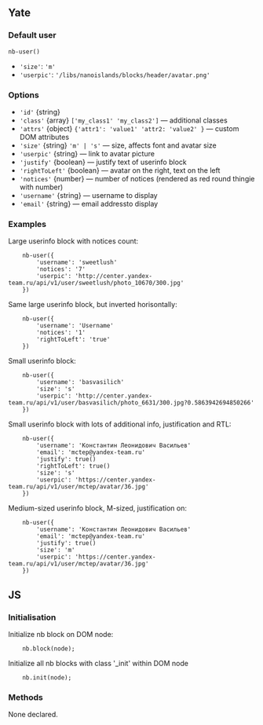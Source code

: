 ## Yate

### Default user

    nb-user()
    
* `'size'`: `'m'`
* `'userpic'`: `'/libs/nanoislands/blocks/header/avatar.png'`

### Options

* `'id'` {string}
* `'class'` {array} `['my_class1' 'my_class2']` — additional classes
* `'attrs'` {object} `{'attr1': 'value1' 'attr2: 'value2' }` — custom DOM attributes
* `'size'` {string} `'m' | 's'` — size, affects font and avatar size
* `'userpic'` {string} — link to avatar picture
* `'justify'` {boolean} — justify text of userinfo block
* `'rightToLeft'` {boolean} — avatar on the right, text on the left
* `'notices'` {number} — number of notices (rendered as red round thingie with number)
* `'username'` {string} — username to display
* `'email'` {string} — email addressto display

### Examples

Large userinfo block with notices count:

```
    nb-user({
        'username': 'sweetlush'
        'notices': '7'
        'userpic': 'http://center.yandex-team.ru/api/v1/user/sweetlush/photo_10670/300.jpg'
    })
```

Same large userinfo block, but inverted horisontally:

```
    nb-user({
        'username': 'Username'
        'notices': '1'
        'rightToLeft': 'true'
    })
```

Small userinfo block:

```
    nb-user({
        'username': 'basvasilich'
        'size': 's'
        'userpic': 'http://center.yandex-team.ru/api/v1/user/basvasilich/photo_6631/300.jpg?0.5863942694850266'
    })
```

Small userinfo block with lots of additional info, justification and RTL:

```
    nb-user({
        'username': 'Константин Леонидович Васильев'
        'email': 'mctep@yandex-team.ru'
        'justify': true()
        'rightToLeft': true()
        'size': 's'
        'userpic': 'https://center.yandex-team.ru/api/v1/user/mctep/avatar/36.jpg'
    })
```

Medium-sized userinfo block, M-sized, justification on:

```
    nb-user({
        'username': 'Константин Леонидович Васильев'
        'email': 'mctep@yandex-team.ru'
        'justify': true()
        'size': 'm'
        'userpic': 'https://center.yandex-team.ru/api/v1/user/mctep/avatar/36.jpg'
    })
```

## JS

### Initialisation

Initialize nb block on DOM node:

```
    nb.block(node);
```

Initialize all nb blocks with class '_init' within DOM node

```
    nb.init(node);
```

### Methods

None declared.
